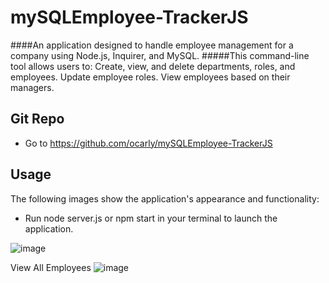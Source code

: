 # mySQLEmployee-TrackerJS
####An application designed to handle employee management for a company using Node.js, Inquirer, and MySQL.
#####This command-line tool allows users to:
Create, view, and delete departments, roles, and employees.
Update employee roles.
View employees based on their managers.

## Git Repo
* Go to https://github.com/ocarly/mySQLEmployee-TrackerJS

## Usage
The following images show the application's appearance and functionality: 
* Run node server.js or npm start in your terminal to launch the application.


![image](https://github.com/ocarly/Object-orientedProg_svgLogoMaker/assets/141790916/c5feb242-eb0e-4e3a-933e-0b30f28a5d0a)

View All Employees
![image](https://github.com/ocarly/Object-orientedProg_svgLogoMaker/assets/141790916/67dd1ecf-f7c5-4e10-ae5e-7d1fab642c81)
